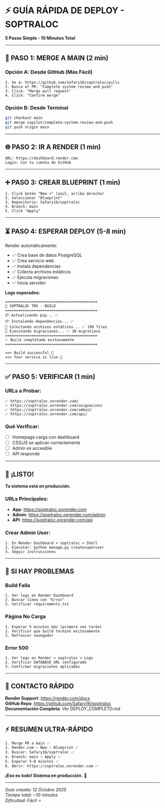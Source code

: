 # ⚡ GUÍA RÁPIDA DE DEPLOY - SOPTRALOC

**5 Pasos Simple - 10 Minutos Total**

---

## 🚀 PASO 1: MERGE A MAIN (2 min)

### Opción A: Desde GitHub (Más Fácil)
```
1. Ve a: https://github.com/Safary16/soptraloc/pulls
2. Busca el PR: "Complete system review and push"
3. Click: "Merge pull request"
4. Click: "Confirm merge"
```

### Opción B: Desde Terminal
```bash
git checkout main
git merge copilot/complete-system-review-and-push
git push origin main
```

---

## 🌐 PASO 2: IR A RENDER (1 min)

```
URL: https://dashboard.render.com
Login: Con tu cuenta de GitHub
```

---

## ➕ PASO 3: CREAR BLUEPRINT (1 min)

```
1. Click botón "New +" (azul, arriba derecha)
2. Seleccionar "Blueprint"
3. Repositorio: Safary16/soptraloc
4. Branch: main
5. Click "Apply"
```

---

## ⏳ PASO 4: ESPERAR DEPLOY (5-8 min)

Render automáticamente:
- ✅ Crea base de datos PostgreSQL
- ✅ Crea servicio web
- ✅ Instala dependencias
- ✅ Colecta archivos estáticos
- ✅ Ejecuta migraciones
- ✅ Inicia servidor

**Logs esperados:**
```
==========================================
🚀 SOPTRALOC TMS - BUILD
==========================================
📦 Actualizando pip... ✅
📦 Instalando dependencias... ✅
📂 Colectando archivos estáticos... ✅ 199 files
🔄 Ejecutando migraciones... ✅ 38 migrations
==========================================
✅ Build completado exitosamente
==========================================

==> Build successful 🎉
==> Your service is live 🎉
```

---

## ✅ PASO 5: VERIFICAR (1 min)

### URLs a Probar:
```
✅ https://soptraloc.onrender.com/
✅ https://soptraloc.onrender.com/asignacion/
✅ https://soptraloc.onrender.com/admin/
✅ https://soptraloc.onrender.com/api/
```

### Qué Verificar:
- [ ] Homepage carga con dashboard
- [ ] CSS/JS se aplican correctamente
- [ ] Admin es accesible
- [ ] API responde

---

## 🎉 ¡LISTO!

**Tu sistema está en producción.**

### URLs Principales:
- **App**: https://soptraloc.onrender.com
- **Admin**: https://soptraloc.onrender.com/admin
- **API**: https://soptraloc.onrender.com/api

### Crear Admin User:
```
1. En Render Dashboard > soptraloc > Shell
2. Ejecutar: python manage.py createsuperuser
3. Seguir instrucciones
```

---

## 🔧 SI HAY PROBLEMAS

### Build Falla
```
1. Ver logs en Render Dashboard
2. Buscar línea con "Error"
3. Verificar requirements.txt
```

### Página No Carga
```
1. Esperar 5 minutos más (primera vez tarda)
2. Verificar que build terminó exitosamente
3. Refrescar navegador
```

### Error 500
```
1. Ver logs en Render > soptraloc > Logs
2. Verificar DATABASE_URL configurado
3. Confirmar migraciones aplicadas
```

---

## 📱 CONTACTO RÁPIDO

**Render Support**: https://render.com/docs  
**GitHub Repo**: https://github.com/Safary16/soptraloc  
**Documentación Completa**: Ver DEPLOY_COMPLETO.md

---

## ⚡ RESUMEN ULTRA-RÁPIDO

```bash
1. Merge PR a main ✅
2. Render.com > New > Blueprint ✅
3. Buscar: Safary16/soptraloc ✅
4. Branch: main > Apply ✅
5. Esperar 5-8 minutos ✅
6. Abrir: https://soptraloc.onrender.com ✅
```

**¡Eso es todo! Sistema en producción.** 🚀

---

*Guía creada: 12 Octubre 2025*  
*Tiempo total: ~10 minutos*  
*Dificultad: Fácil ⭐*
